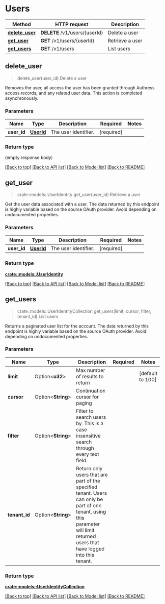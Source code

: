 # Users
Method | HTTP request | Description
------------- | ------------- | -------------
[**delete_user**](#delete_user) | **DELETE** /v1/users/{userId} | Delete a user
[**get_user**](#get_user) | **GET** /v1/users/{userId} | Retrieve a user
[**get_users**](#get_users) | **GET** /v1/users | List users



## delete_user

> delete_user(user_id)
Delete a user

Removes the user, all access the user has been granted through Authress access records, and any related user data. This action is completed asynchronously.

### Parameters


Name | Type | Description  | Required | Notes
------------- | ------------- | ------------- | ------------- | -------------
**user_id** | [**UserId**](.md) | The user identifier. | [required] |

### Return type

 (empty response body)


[[Back to top]](#) [[Back to API list]](./README.md#documentation-for-api-endpoints) [[Back to Model list]](./README.md#documentation-for-models) [[Back to README]](./README.md)


## get_user

> crate::models::UserIdentity get_user(user_id)
Retrieve a user

Get the user data associated with a user. The data returned by this endpoint is highly variable based on the source OAuth provider. Avoid depending on undocumented properties.

### Parameters


Name | Type | Description  | Required | Notes
------------- | ------------- | ------------- | ------------- | -------------
**user_id** | [**UserId**](.md) | The user identifier. | [required] |

### Return type

[**crate::models::UserIdentity**](UserIdentity.md)


[[Back to top]](#) [[Back to API list]](./README.md#documentation-for-api-endpoints) [[Back to Model list]](./README.md#documentation-for-models) [[Back to README]](./README.md)


## get_users

> crate::models::UserIdentityCollection get_users(limit, cursor, filter, tenant_id)
List users

Returns a paginated user list for the account. The data returned by this endpoint is highly variable based on the source OAuth provider. Avoid depending on undocumented properties.

### Parameters


Name | Type | Description  | Required | Notes
------------- | ------------- | ------------- | ------------- | -------------
**limit** | Option<**u32**> | Max number of results to return |  |[default to 100]
**cursor** | Option<**String**> | Continuation cursor for paging |  |
**filter** | Option<**String**> | Filter to search users by. This is a case insensitive search through every text field. |  |
**tenant_id** | Option<**String**> | Return only users that are part of the specified tenant. Users can only be part of one tenant, using this parameter will limit returned users that have logged into this tenant. |  |

### Return type

[**crate::models::UserIdentityCollection**](UserIdentityCollection.md)


[[Back to top]](#) [[Back to API list]](./README.md#documentation-for-api-endpoints) [[Back to Model list]](./README.md#documentation-for-models) [[Back to README]](./README.md)

